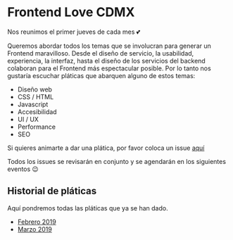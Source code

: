 # Frontend Love CDMX 

Nos reunimos el primer jueves de cada mes :two_hearts:

Queremos abordar todos los temas que se involucran para generar un Frontend maravilloso. Desde el diseño de servicio, la usabilidad, experiencia, la interfaz, hasta el diseño de los servicios del backend colaboran para el Frontend más espectacular posible. Por lo tanto nos gustaría escuchar pláticas que abarquen alguno de estos temas:
- Diseño web
- CSS / HTML
- Javascript
- Accesibilidad
- UI / UX
- Performance
- SEO

Si quieres animarte a dar una plática, por favor coloca un issue [aquí](https://github.com/frontendlovecdmx/platicas/issues)

Todos los issues se revisarán en conjunto y se agendarán en los siguientes eventos 😉

## Historial de pláticas

Aquí pondremos todas las pláticas que ya se han dado.

- [Febrero 2019](./histórico/2019_02_07/index.md)
- [Marzo 2019](./histórico/2019_03_07/index.md)
